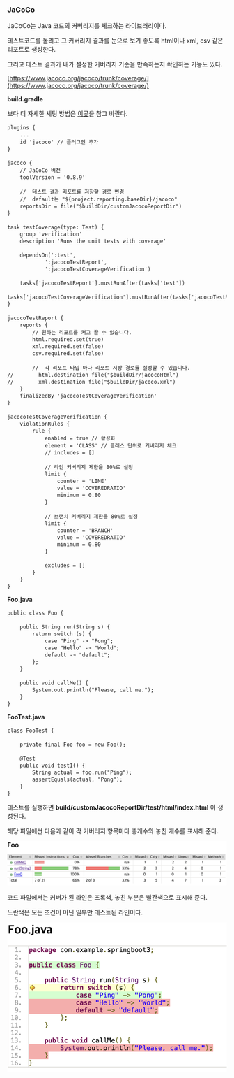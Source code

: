 ### **JaCoCo**

JaCoCo는 Java 코드의 커버리지를 체크하는 라이브러리이다. 

테스트코드를 돌리고 그 커버리지 결과를 눈으로 보기 좋도록 html이나 xml, csv 같은 리포트로 생성한다.

그리고 테스트 결과가 내가 설정한 커버리지 기준을 만족하는지 확인하는 기능도 있다.

[https://www.jacoco.org/jacoco/trunk/coverage/](https://www.jacoco.org/jacoco/trunk/coverage/)

**build.gradle**

보다 더 자세한 세팅 방법은 [이곳](https://techblog.woowahan.com/2661/)을 참고 바란다.

```
plugins {
	...
    id 'jacoco' // 플러그인 추가
}

jacoco {
    // JaCoCo 버전
    toolVersion = '0.8.9'

    //  테스트 결과 리포트를 저장할 경로 변경
    //  default는 "${project.reporting.baseDir}/jacoco"
    reportsDir = file("$buildDir/customJacocoReportDir")
}

task testCoverage(type: Test) {
    group 'verification'
    description 'Runs the unit tests with coverage'

    dependsOn(':test',
            ':jacocoTestReport',
            ':jacocoTestCoverageVerification')

    tasks['jacocoTestReport'].mustRunAfter(tasks['test'])
    tasks['jacocoTestCoverageVerification'].mustRunAfter(tasks['jacocoTestReport'])
}

jacocoTestReport {
    reports {
        // 원하는 리포트를 켜고 끌 수 있습니다.
        html.required.set(true)
        xml.required.set(false)
        csv.required.set(false)

        //  각 리포트 타입 마다 리포트 저장 경로를 설정할 수 있습니다.
//        html.destination file("$buildDir/jacocoHtml")
//        xml.destination file("$buildDir/jacoco.xml")
    }
    finalizedBy 'jacocoTestCoverageVerification'
}

jacocoTestCoverageVerification {
    violationRules {
        rule {
            enabled = true // 활성화
            element = 'CLASS' // 클래스 단위로 커버리지 체크
            // includes = []

            // 라인 커버리지 제한을 80%로 설정
            limit {
                counter = 'LINE'
                value = 'COVEREDRATIO'
                minimum = 0.80
            }

            // 브랜치 커버리지 제한을 80%로 설정
            limit {
                counter = 'BRANCH'
                value = 'COVEREDRATIO'
                minimum = 0.80
            }

            excludes = []
        }
    }
}
```

**Foo.java**

```
public class Foo {

    public String run(String s) {
        return switch (s) {
            case "Ping" -> "Pong";
            case "Hello" -> "World";
            default -> "default";
        };
    }

    public void callMe() {
        System.out.println("Please, call me.");
    }
}
```

**FooTest.java**

```
class FooTest {

    private final Foo foo = new Foo();

    @Test
    public void test1() {
        String actual = foo.run("Ping");
        assertEquals(actual, "Pong");
    }
}
```

테스트를 실행하면 **build/customJacocoReportDir/test/html/index.html** 이 생성된다.

해당 파일에선 다음과 같이 각 커버리지 항목마다 총개수와 놓친 개수를 표시해 준다.

<img src="/assets/images/JACOCO/1.png">

코드 파일에서는 커버가 된 라인은 초록색, 놓친 부분은 빨간색으로 표시해 준다.

노란색은 모든 조건이 아닌 일부만 테스트된 라인이다.

<img src="/assets/images/JACOCO/2.png">

